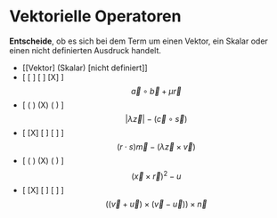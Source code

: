 <!--
version:  0.0.1

language: de

@style
main > *:not(:last-child) {
  margin-bottom: 3rem;
}
@end

formula: \carry   \textcolor{red}{\scriptsize #1}
formula: \digit   \rlap{\carry{#1}}\phantom{#2}#2
formula: \permil  \text{‰}

import: https://raw.githubusercontent.com/LiaTemplates/Tikz-Jax/main/README.md

script: https://cdn.jsdelivr.net/gh/LiaTemplates/Tikz-Jax@main/dist/index.js


tags: Vektoren, Algebra, Skalarprodukt, Vektorprodukt, Betrag, Potenzen, Vorrangsregeln, sehr leicht, normal, Angeben

comment: Skalar, Vektor oder nicht definiert? Bewerte den Term.

author: Martin Lommatzsch

-->




# Vektorielle Operatoren


**Entscheide**, ob es sich bei dem Term um einen Vektor, ein Skalar oder einen nicht definierten Ausdruck handelt.
<br>

- [[Vektor]       (Skalar)    [nicht definiert]]
- [    [ ]           [ ]             [X]     ]  $$ \vec{a} \circ \vec{b} + \mu \vec{r} $$
- [    ( )           (X)             ( )     ]  $$ \left| \lambda \vec{z} \right| - \left( \vec{c} \circ \vec{s} \right) $$
- [    [X]           [ ]             [ ]     ]  $$ (r \cdot s) \vec{m} - \left( \lambda \vec{z} \times \vec{v} \right) $$
- [    ( )           (X)             ( )     ]  $$ \left( \vec{x} \times \vec{r} \right)^2 - u $$
- [    [X]           [ ]             [ ]     ]  $$ \left( \left( \vec{v} + \vec{u} \right) \times \left( \vec{v} - \vec{u} \right) \right) \times \vec{n} $$

